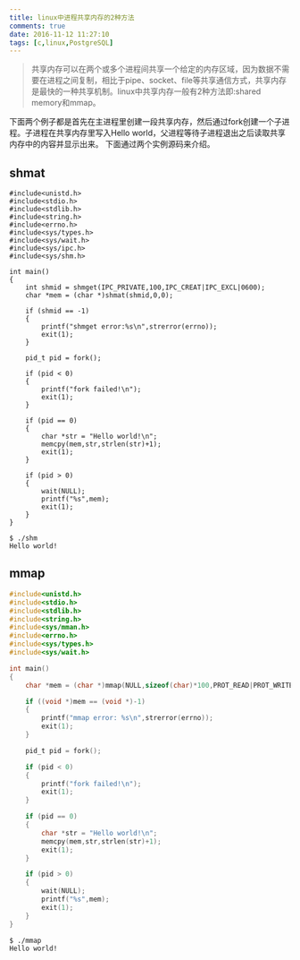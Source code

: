 ```yaml
---
title: linux中进程共享内存的2种方法
comments: true
date: 2016-11-12 11:27:10
tags: [c,linux,PostgreSQL]
---
```


> 共享内存可以在两个或多个进程间共享一个给定的内存区域，因为数据不需要在进程之间复制，相比于pipe、socket、file等共享通信方式，共享内存是最快的一种共享机制。linux中共享内存一般有2种方法即:shared memory和mmap。


下面两个例子都是首先在主进程里创建一段共享内存，然后通过fork创建一个子进程。子进程在共享内存里写入Hello world，父进程等待子进程退出之后读取共享内存中的内容并显示出来。
下面通过两个实例源码来介绍。

<!--more-->

shmat
------

```
#include<unistd.h>
#include<stdio.h>
#include<stdlib.h>
#include<string.h>
#include<errno.h>
#include<sys/types.h>
#include<sys/wait.h>
#include<sys/ipc.h>
#include<sys/shm.h>

int main()
{
	int shmid = shmget(IPC_PRIVATE,100,IPC_CREAT|IPC_EXCL|0600);
	char *mem = (char *)shmat(shmid,0,0);
	
	if (shmid == -1)
	{
		printf("shmget error:%s\n",strerror(errno));
		exit(1);
	}

	pid_t pid = fork();

	if (pid < 0)
	{
		printf("fork failed!\n");
		exit(1);
	}

	if (pid == 0)
	{
		char *str = "Hello world!\n";
		memcpy(mem,str,strlen(str)+1);
		exit(1);
	}

	if (pid > 0)
	{	
		wait(NULL);
		printf("%s",mem);
		exit(1);
	}
}
```

```
$ ./shm
Hello world!
```

mmap
--------




```c
#include<unistd.h>
#include<stdio.h>
#include<stdlib.h>
#include<string.h>
#include<sys/mman.h>
#include<errno.h>
#include<sys/types.h>
#include<sys/wait.h>

int main()
{
	char *mem = (char *)mmap(NULL,sizeof(char)*100,PROT_READ|PROT_WRITE,MAP_SHARED|MAP_ANONYMOUS,-1,0);

	if ((void *)mem == (void *)-1)
	{
		printf("mmap error: %s\n",strerror(errno));
		exit(1);
	}

	pid_t pid = fork();

	if (pid < 0)
	{
		printf("fork failed!\n");
		exit(1);
	}

	if (pid == 0)
	{
		char *str = "Hello world!\n";
		memcpy(mem,str,strlen(str)+1);
		exit(1);
	}

	if (pid > 0)
	{	
		wait(NULL);
		printf("%s",mem);
		exit(1);
	}
}
```

```
$ ./mmap
Hello world!

```
